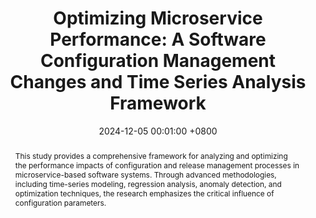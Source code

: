---
title:          "Optimizing Microservice Performance: A Software Configuration Management Changes and Time Series Analysis Framework"
date:           2024-12-05 00:01:00 +0800
selected:       true
pub:            "El-Cezeri Journal of Sciences"
pub_date:       "2024"
abstract: >-
  This study provides a comprehensive framework for analyzing and optimizing the performance impacts of configuration and release management processes in microservice-based software systems. Through advanced methodologies, including time-series modeling, regression analysis, anomaly detection, and optimization techniques, the research emphasizes the critical influence of configuration parameters.
cover:          /assets/images/covers/tslstm.png
authors:
- Fatih Bildirici
links:
  Paper: https://dergipark.org.tr/tr/pub/@fatihbildirici
---